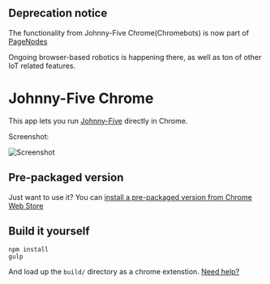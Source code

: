 ## Deprecation notice

The functionality from Johnny-Five Chrome(Chromebots) is now part of [PageNodes](https://github.com/monteslu/pagenodes)

Ongoing browser-based robotics is happening there, as well as ton of other IoT related features.


Johnny-Five Chrome
=======

This app lets you run [Johnny-Five](https://github.com/rwaldron/johnny-five) directly in Chrome.

Screenshot:

![Screenshot](screenshot.png)

## Pre-packaged version
Just want to use it? You can [install a pre-packaged version from Chrome Web Store](https://chrome.google.com/webstore/detail/johnny-five-chrome/gjnfhdmcgnaiogffpdoiecllabiabdee)


## Build it yourself

```
npm install
gulp
````
And load up the `build/` directory as a chrome extenstion. [Need help?](https://developer.chrome.com/apps/first_app#five)


